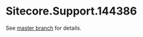 # Sitecore.Support.144386

See [master branch](https://github.com/sitecoresupport/Sitecore.Support.144386) for details.